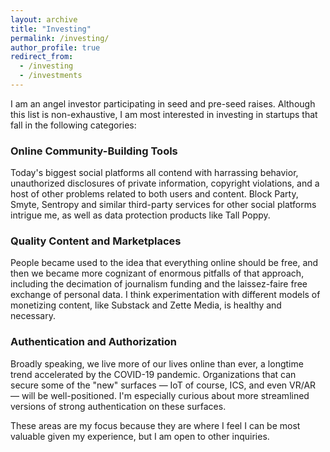 ```yaml
---
layout: archive
title: "Investing"
permalink: /investing/
author_profile: true
redirect_from:
  - /investing
  - /investments
---
```


I am an angel investor participating in seed and pre-seed raises. Although this list is non-exhaustive, I am most interested in investing in startups that fall in the following categories:

### Online Community-Building Tools

Today's biggest social platforms all contend with harrassing behavior, unauthorized disclosures of private information, copyright violations, and a host of other problems related to both users and content. Block Party, Smyte, Sentropy and similar third-party services for other social platforms intrigue me, as well as data protection products like Tall Poppy.

### Quality Content and Marketplaces

People became used to the idea that everything online should be free, and then we became more cognizant of enormous pitfalls of that approach, including the decimation of journalism funding and the laissez-faire free exchange of personal data. I think experimentation with different models of monetizing content, like Substack and Zette Media, is healthy and necessary.

### Authentication and Authorization

Broadly speaking, we live more of our lives online than ever, a longtime trend accelerated by the COVID-19 pandemic. Organizations that can secure some of the "new" surfaces — IoT of course, ICS, and even VR/AR — will be well-positioned. I'm especially curious about more streamlined versions of strong authentication on these surfaces.

These areas are my focus because they are where I feel I can be most valuable given my experience, but I am open to other inquiries.
